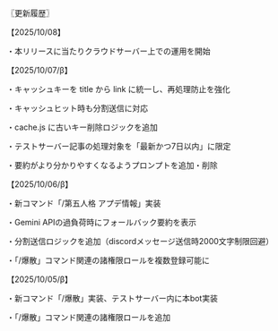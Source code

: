 〖更新履歴〗

【2025/10/08】

・本リリースに当たりクラウドサーバー上での運用を開始



【2025/10/07/β】

・キャッシュキーを title から link に統一し、再処理防止を強化

・キャッシュヒット時も分割送信に対応

・cache.js に古いキー削除ロジックを追加

・テストサーバー記事の処理対象を「最新かつ7日以内」に限定

・要約がより分かりやすくなるようプロンプトを追加・削除



【2025/10/06/β】

・新コマンド「/第五人格 アプデ情報」実装

・Gemini APIの過負荷時にフォールバック要約を表示

・分割送信ロジックを追加（discordメッセージ送信時2000文字制限回避）

・「/爆散」コマンド関連の諸権限ロールを複数登録可能に



【2025/10/05/β】

・新コマンド「/爆散」実装、テストサーバー内に本bot実装

・「/爆散」コマンド関連の諸権限ロールを追加